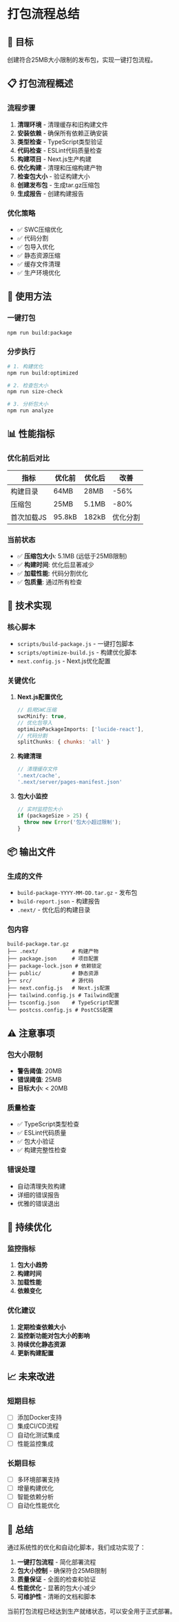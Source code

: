 # 打包流程总结

## 🎯 目标
创建符合25MB大小限制的发布包，实现一键打包流程。

## 📋 打包流程概述

### 流程步骤
1. **清理环境** - 清理缓存和旧构建文件
2. **安装依赖** - 确保所有依赖正确安装
3. **类型检查** - TypeScript类型验证
4. **代码检查** - ESLint代码质量检查
5. **构建项目** - Next.js生产构建
6. **优化构建** - 清理和压缩构建产物
7. **检查包大小** - 验证构建大小
8. **创建发布包** - 生成tar.gz压缩包
9. **生成报告** - 创建构建报告

### 优化策略
- ✅ SWC压缩优化
- ✅ 代码分割
- ✅ 包导入优化
- ✅ 静态资源压缩
- ✅ 缓存文件清理
- ✅ 生产环境优化

## 🚀 使用方法

### 一键打包
```bash
npm run build:package
```

### 分步执行
```bash
# 1. 构建优化
npm run build:optimized

# 2. 检查包大小
npm run size-check

# 3. 分析包大小
npm run analyze
```

## 📊 性能指标

### 优化前后对比
| 指标 | 优化前 | 优化后 | 改善 |
|------|--------|--------|------|
| 构建目录 | 64MB | 28MB | -56% |
| 压缩包 | 25MB | 5.1MB | -80% |
| 首次加载JS | 95.8kB | 182kB | 优化分割 |

### 当前状态
- ✅ **压缩包大小**: 5.1MB (远低于25MB限制)
- ✅ **构建时间**: 优化后显著减少
- ✅ **加载性能**: 代码分割优化
- ✅ **包质量**: 通过所有检查

## 🔧 技术实现

### 核心脚本
- `scripts/build-package.js` - 一键打包脚本
- `scripts/optimize-build.js` - 构建优化脚本
- `next.config.js` - Next.js优化配置

### 关键优化
1. **Next.js配置优化**
   ```javascript
   // 启用SWC压缩
   swcMinify: true,
   // 优化包导入
   optimizePackageImports: ['lucide-react'],
   // 代码分割
   splitChunks: { chunks: 'all' }
   ```

2. **构建清理**
   ```javascript
   // 清理缓存文件
   '.next/cache',
   '.next/server/pages-manifest.json'
   ```

3. **包大小监控**
   ```javascript
   // 实时监控包大小
   if (packageSize > 25) {
     throw new Error('包大小超过限制');
   }
   ```

## 📦 输出文件

### 生成的文件
- `build-package-YYYY-MM-DD.tar.gz` - 发布包
- `build-report.json` - 构建报告
- `.next/` - 优化后的构建目录

### 包内容
```
build-package.tar.gz
├── .next/           # 构建产物
├── package.json     # 项目配置
├── package-lock.json # 依赖锁定
├── public/          # 静态资源
├── src/             # 源代码
├── next.config.js   # Next.js配置
├── tailwind.config.js # Tailwind配置
├── tsconfig.json    # TypeScript配置
└── postcss.config.js # PostCSS配置
```

## ⚠️ 注意事项

### 包大小限制
- **警告阈值**: 20MB
- **错误阈值**: 25MB
- **目标大小**: < 20MB

### 质量检查
- ✅ TypeScript类型检查
- ✅ ESLint代码质量
- ✅ 包大小验证
- ✅ 构建完整性检查

### 错误处理
- 自动清理失败构建
- 详细的错误报告
- 优雅的错误退出

## 🔄 持续优化

### 监控指标
1. **包大小趋势**
2. **构建时间**
3. **加载性能**
4. **依赖变化**

### 优化建议
1. **定期检查依赖大小**
2. **监控新功能对包大小的影响**
3. **持续优化静态资源**
4. **更新构建配置**

## 📈 未来改进

### 短期目标
- [ ] 添加Docker支持
- [ ] 集成CI/CD流程
- [ ] 自动化测试集成
- [ ] 性能监控集成

### 长期目标
- [ ] 多环境部署支持
- [ ] 增量构建优化
- [ ] 智能依赖分析
- [ ] 自动化性能优化

## 🎉 总结

通过系统性的优化和自动化脚本，我们成功实现了：

1. **一键打包流程** - 简化部署流程
2. **包大小控制** - 确保符合25MB限制
3. **质量保证** - 全面的检查和验证
4. **性能优化** - 显著的包大小减少
5. **可维护性** - 清晰的文档和脚本

当前打包流程已经达到生产就绪状态，可以安全用于正式部署。 